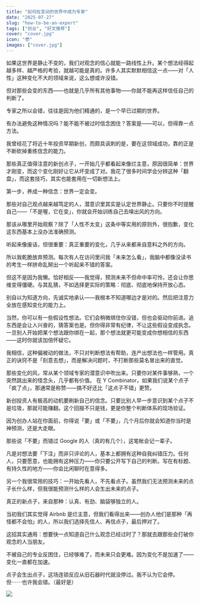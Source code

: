 ```yaml
---
title: "如何在变动的世界中成为专家"
date: "2025-07-27"
slug: "how-to-be-an-expert"
tags: ["创业", "好文推荐"]
cover: "cover.jpg"
icon: "😎"
images: ["cover.jpg"]
---
```

如果这世界是静止不变的，我们对观念的信心就能一路线性上升。某个想法经得起越多样、越严格的考验，就越可能是真的。许多人其实默默相信这一点——对「人性」这种变化不大的领域来说，这么想或许没错。



但对那些会变的东西——也就是几乎所有其他事物——你就不能再这样信任自己的判断了。



专家之所以会错，往往是因为他们精通的，是一个早已过期的世界。



有办法避免这种情况吗？能不能不被过时信念困住？答案是——可以，但得靠一点方法。



我曾经花了将近十年投资早期新创，而颇具讽刺的是，要在这领域成功，靠的正是不断砍掉重练信念的能力。



那些真正值得注意的新创点子，一开始几乎都看起来像烂主意，原因很简单：世界才刚变，而这个变化刚好让它从坏变成了对。我花了很多时间学会分辨这种「翻盘」，而这套技巧，其实也能套用在一切新想法上。



第一步，养成一种信念：世界一定会变。



那些对自己观点越来越笃定的人，潜意识里其实是认定世界静止。只要你不时提醒自己——「不是喔，它在变」，你就会开始训练自己去嗅出风的方向。



那该从哪里开始观察？除了「人性不太变」这条中等实用的原则外，很抱歉，变化这东西基本上没办法准确预测。



听起来像废话，但很重要：真正重要的变化，几乎从来都来自意料之外的方向。



所以我乾脆放弃预测。每次有人在访问里问我「未来怎么看」，我脑中都像没读书的考生一样拼命乱掰出一个听起来不错的答案。



但这不是因为我懒。恰好相反——我觉得，预测未来不但命中率可怜，还会让你思维变得僵硬。与其乱猜，不如选择更实际的策略：彻底、彻底地保持开放心态。



别自以为知道方向，先诚实地承认——我根本不知道哪边才是对的。然后把注意力全放在感知变化的能力上。



当然，你可以有一些假设性想法。它们会稍微绑住你没错，但也会驱动你前进。追东西是会让人兴奋的，猜答案也是。但你得非常有纪律，不让这些假设变成执念。
一旦别人开始把某个想法跟你绑在一起，那个想法就更可能变成你想相信的东西——这时你就该加倍怀疑它。



我相信，这种偏被动的做法，不只对判断想法有帮助，连产出想法也一样管用。真正的诀窍不是「刻意去想」，而是解决问题时，不打断那些莫名冒出来的直觉。



那些变化的风，常从某个领域专家的潜意识中吹出来。只要你对某件事够熟，一个突然跳出来的怪念头，几乎都有价值。
在 Y Combinator，如果我们说某个点子「疯了点」，那通常是称赞——搞不好还比「这点子不错」更赞。



新创投资人有极高的动机要刷新自己的信念。只要比别人早一步意识到某个点子不是垃圾，那就可能赚翻。这个回报不只是钱，更是你整个判断体系的现场验证。



因为创办人站在你面前，你得说「要」或「不要」，几个月后你就会知道你当时是神预测，还是大走眼。



那些说「不要」而错过 Google 的人（真的有几个），这笔帐会记一辈子。



凡是对想法要「下注」而非只评论的人，基本上都拥有这种自我纠错压力。任何人，只要愿意，也能拥有这种压力——你只要公开写下自己的判断。写在有标题、有持久性的地方——你会比闲聊时在意得多。



另一个我很常用的技巧：一开始先看人，不先看点子。虽然我们无法预测未来的点子长什么样，但我很能预测什么样的人会生出未来的点子。



真正的新点子，来自那种：认真、有劲、脑袋够独立的人。



当初我们其实觉得 Airbnb 是烂主意，但我们看得出来——创办人他们是那种「再怪都不会怕」的人，所以我们选择先信人、再信点子，最后押对了。



这招其实通用：想要快一点知道自己什么观念已经过时了？那就去跟那些会打破你观念的人当朋友。



不被自己的专业反困住，已经够难了，而未来只会更难。因为变化不是加速了——变化一直都在加速。



点子会生出点子，这场连锁反应从旧石器时代就没停过。我不认为它会停。
但⋯⋯也许我会错。（最好是）




![](https://prod-files-secure.s3.us-west-2.amazonaws.com/112d0858-5090-4d34-a606-b75eb8d65fd2/46476355-9cf3-4e99-9b7a-3531bc426380/1000202064.png?X-Amz-Algorithm=AWS4-HMAC-SHA256&X-Amz-Content-Sha256=UNSIGNED-PAYLOAD&X-Amz-Credential=ASIAZI2LB466SVGDSX5A%2F20250825%2Fus-west-2%2Fs3%2Faws4_request&X-Amz-Date=20250825T143733Z&X-Amz-Expires=3600&X-Amz-Security-Token=IQoJb3JpZ2luX2VjEAYaCXVzLXdlc3QtMiJHMEUCIQD51GL2i%2F4JwXzR4agpROfGbmfWYzFw2%2BkOJ1UwnOvZgAIgCmNHcba%2B8KjRi8DYGmgJlDcxNubUefAcgx9Yu17ockoq%2FwMIXxAAGgw2Mzc0MjMxODM4MDUiDDW0NFcarRlFz6CmuCrcAyixZ2rFKSUSSGDA0HB29%2FPrLiToi%2FAULvfcm51tjfH9qLpJM%2FR8ATLFKVj06y8UgCoU0zoH6UMo6ljfRFE5C1%2F%2BJzdP4jYGDvA0CoejL1woMnfvSnx9RjzJfPDCKWgeChghEfYdKpYJq%2BEqjp7IXmVYFdRS5PqBCdKXCg3TzhKm9%2F2xSLC3Ahp8twJxM6WcwE1L3uNzBkwg4z02zMeeaNCDoDggDNa9IDsZkywLy9UX0wVImiiEFSf5J%2BhpOqj3Rz%2BvHhqnhCedliXJzdLPTVKZyPE8hKUKU65qZd4dzP81rY4%2FkjQOAOgXXMKayQ5bL4idq7zDDh%2BDZy7mn1S2lsXlOq9A1idSQ%2B%2FNaYEgqU4uCPSs9L8D7F8ZqMnINxT8jHDY3XpHb%2FbNSgveSLq%2FmEYsYF2wS3ave2bjEp083A0sGZGZpjLDNJAZeXDnoNKyvQKPdMgycsRtPNLQiCzPBZKRvcnBIjgWGS3p68pmSvdXXQWmw8OzDGXrQdrsoXw6b2Vf1yqOjKgMb49g6L%2F4mnijhmQ1ogqXa5QJDzG3QlIOZKgMZMku3PHQmrxqHrirVKeQLAgViXcdQi4ckr2z1ecNOAHJE39pWYsQvsrw8zDStcaFbIQM1r%2BkOuAEMI7bscUGOqUBUAdGJIJLtt0IEM0A2ngjC%2Fv0740A7TkEXDBSbbJq8XK89TVOrScj3LS6i7d7BazI4kQgkM9HZ%2FfGJBk%2Ffi0r6y5Co6h9w43IhTBoMz0%2BgvLOJB04CvPvgeH5Szl0fvJjicCqgl9ou638%2FwFK8L3v8azdPgXqCJO9s57p5DXvdpvhnb6ZtBazIQ8xEB4TdAB2Y%2FEwdcNWnC0k%2B7oXn4vbMvUIiASS&X-Amz-Signature=2cc4aa00a015ea4188bb28043b7dc42e9fb1e06d9048f79adcd7f5cc7480de73&X-Amz-SignedHeaders=host&x-amz-checksum-mode=ENABLED&x-id=GetObject)


